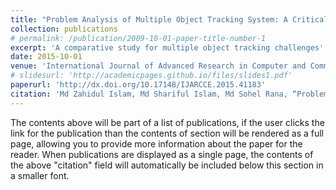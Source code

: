 ```yaml
---
title: "Problem Analysis of Multiple Object Tracking System: A Critical Review"
collection: publications
# permalink: /publication/2009-10-01-paper-title-number-1
excerpt: 'A comparative study for multiple object tracking challenges'
date: 2015-10-01
venue: 'International Journal of Advanced Research in Computer and Communication Engineering'
# slidesurl: 'http://academicpages.github.io/files/slides1.pdf'
paperurl: 'http://dx.doi.org/10.17148/IJARCCE.2015.41183'
citation: 'Md Zahidul Islam, Md Shariful Islam, Md Sohel Rana, “Problem Analysis of Multiple Object Tracking System: A Critical Review”, International Journal of Advanced Research in Computer and Communication Engineering, Vol. 4, Issue 11, November 2015.'
---
```


The contents above will be part of a list of publications, if the user clicks the link for the publication than the contents of section will be rendered as a full page, allowing you to provide more information about the paper for the reader. When publications are displayed as a single page, the contents of the above "citation" field will automatically be included below this section in a smaller font.